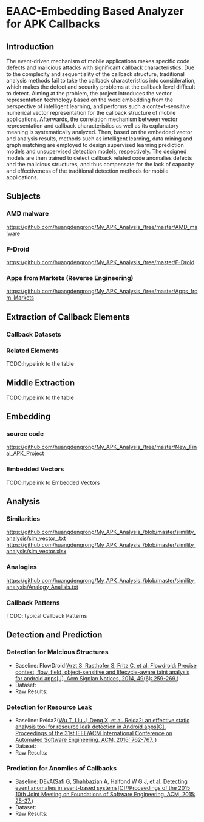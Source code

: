 # EAAC-Embedding Based Analyzer for APK Callbacks


## Introduction
The event-driven mechanism of mobile applications makes specific code defects and malicious attacks with significant callback characteristics. Due to the complexity and sequentiality of the callback structure, traditional analysis methods fail to take the callback characteristics into consideration, which makes the defect and security problems at the callback level difficult to detect. Aiming at the problem, the project introduces the vector representation technology based on the word embedding from the perspective of intelligent learning, and performs such a context-sensitive numerical vector representation for the callback structure of mobile applications. Afterwards, the correlation mechanism between vector representation and callback characteristics as well as its explanatory meaning is systematically analyzed. Then, based on the embedded vector and analysis results, methods such as intelligent learning, data mining and graph matching are employed to design supervised learning prediction models and unsupervised detection models, respectively. The designed models are then trained to detect callback related code anomalies defects and the malicious structures, and thus compensate for the lack of capacity and effectiveness of the traditional detection methods for mobile applications.

## Subjects
### AMD malware 

https://github.com/huangdengrong/My_APK_Analysis_/tree/master/AMD_malware
### F-Droid
https://github.com/huangdengrong/My_APK_Analysis_/tree/master/F-Droid
### Apps from Markets (Reverse Engineering)
https://github.com/huangdengrong/My_APK_Analysis_/tree/master/Apps_from_Markets

## Extraction of Callback Elements 
### Callback Datasets

### Related Elements
TODO:hypelink to the table

## Middle Extraction
TODO:hypelink to the table

## Embedding
### source code
https://github.com/huangdengrong/My_APK_Analysis_/tree/master/New_Final_APK_Project
### Embedded Vectors
TODO:hypelink to Embedded Vectors

## Analysis
### Similarities
https://github.com/huangdengrong/My_APK_Analysis_/blob/master/simility_analysis/sim_vector_.txt
https://github.com/huangdengrong/My_APK_Analysis_/blob/master/simility_analysis/sim_vector.xlsx
### Analogies
https://github.com/huangdengrong/My_APK_Analysis_/blob/master/simility_analysis/Analogy_Analisis.txt
### Callback Patterns
TODO: typical Callback Patterns

## Detection and Prediction
### Detection for Malcious Structures
- Baseline: FlowDroid(<u>Arzt S, Rasthofer S, Fritz C, et al. Flowdroid: Precise context, flow, field, object-sensitive and lifecycle-aware taint analysis for android apps[J]. Acm Sigplan Notices, 2014, 49(6): 259-269.</u>)
- Dataset:
- Raw Results:
### Detection for Resource Leak
- Baseline: Relda2(<u>Wu T, Liu J, Deng X, et al. Relda2: an effective static analysis tool for resource leak detection in Android apps[C]. Proceedings of the 31st IEEE/ACM International Conference on Automated Software Engineering. ACM, 2016: 762-767. </u>)
- Dataset:
- Raw Results:
### Prediction for Anomlies of Callbacks
- Baseline: DEvA(<u>Safi G, Shahbazian A, Halfond W G J, et al. Detecting event anomalies in event-based systems[C]//Proceedings of the 2015 10th Joint Meeting on Foundations of Software Engineering. ACM, 2015: 25-37.</u>)
- Dataset:
- Raw Results:

